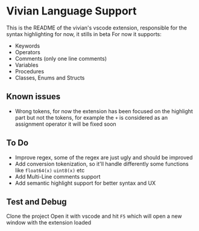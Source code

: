 # Vivian Language Support

This is the README of the vivian's vscode extension, responsible for the syntax highlighting for now, it stills in beta
For now it supports:
- Keywords
- Operators
- Comments (only one line comments)
- Variables
- Procedures
- Classes, Enums and Structs

## Known issues

- Wrong tokens, for now the extension has been focused on the highlight part but not the tokens, for example the ``+`` is considered as an assignment operator it will be fixed soon

## To Do

- Improve regex, some of the regex are just ugly and should be improved
- Add conversion tokenization, so it'll handle differently some functions like ``float64(x)`` ``uint8(x)`` etc
- Add Multi-Line comments support
- Add semantic highlight support for better syntax and UX

## Test and Debug

Clone the project 
Open it with vscode and hit ``F5`` which will open a new window with the extension loaded